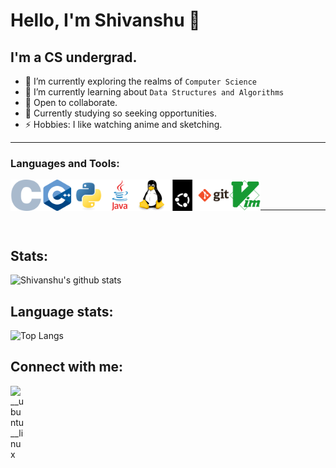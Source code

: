 # Hello, I'm Shivanshu 👋

## I'm a CS undergrad.

- 🔭 I’m currently exploring the realms of `Computer Science`
- 🌱 I’m currently learning about `Data Structures and Algorithms`
- 👯 Open to collaborate.
- 💼  Currently studying so seeking opportunities.
- ⚡ Hobbies: I like watching anime and sketching.

---

### Languages and Tools:

<img align="left" alt="C" width="50px" src="https://github.com/devicons/devicon/blob/master/icons/c/c-original.svg">
<img align="left" alt="C++" width="50px" src="https://github.com/devicons/devicon/blob/master/icons/cplusplus/cplusplus-original.svg">
<img align="left" alt="python" width="50px" src="https://github.com/devicons/devicon/blob/master/icons/python/python-original.svg">
<img align="left" alt="python" width="50px" src="https://github.com/devicons/devicon/blob/master/icons/java/java-original-wordmark.svg">
<img align="left" alt="linux" width="50px" src="https://github.com/devicons/devicon/blob/master/icons/linux/linux-original.svg">
<img align="left" alt="ubuntu" width="50px" src="https://github.com/devicons/devicon/blob/master/icons/ubuntu/ubuntu-plain.svg">
<img align="left" alt="git" width="50px" src="https://github.com/devicons/devicon/blob/master/icons/git/git-original-wordmark.svg">
<img align="left" alt="vim" width="50px" src="https://github.com/devicons/devicon/blob/master/icons/vim/vim-plain.svg">

<br />
<br />

---
<br />

## Stats:

![Shivanshu's github stats](https://github-readme-stats.vercel.app/api?username=shivanshu-semwal&show_icons=true&theme=radical)

## Language stats:

![Top Langs](https://github-readme-stats.vercel.app/api/top-langs/?username=shivanshu-semwal)

## Connect with me:

[<img align="left" alt="__ubuntu__linux" width="22px" src="https://cdn.jsdelivr.net/npm/simple-icons@v3/icons/instagram.svg" />](https://www.instagram.com/__ubuntu__linux)
